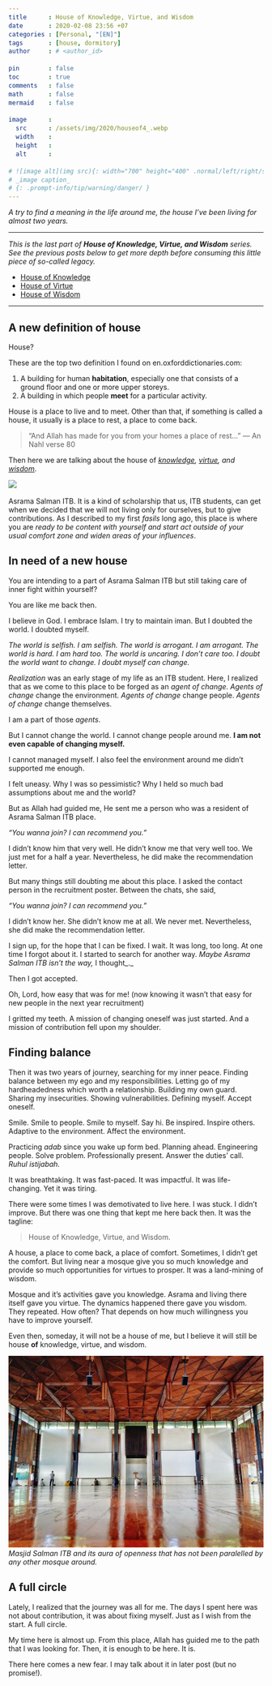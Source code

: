 ```yaml
---
title      : House of Knowledge, Virtue, and Wisdom
date       : 2020-02-08 23:56 +07
categories : [Personal, "[EN]"]
tags       : [house, dormitory]
author     : # <author_id>

pin        : false
toc        : true
comments   : false
math       : false
mermaid    : false

image      :
  src      : /assets/img/2020/houseof4_.webp
  width    : 
  height   : 
  alt      : 

# ![image alt](img src){: width="700" height="400" .normal/left/right/shadow}
# _image caption_
# {: .prompt-info/tip/warning/danger/ }
---
```


_A try to find a meaning in the life around me, the house I’ve been living for almost two years._


---
_This is the last part of_ **_House of Knowledge, Virtue, and Wisdom_** _series. See the previous posts below to get more depth before consuming this little piece of so-called legacy._

- [House of Knowledge](/posts/house-of-knowledge)
- [House of Virtue](/posts/house-of-virtue)
- [House of Wisdom](/posts/house-of-wisdom)

---

## A new definition of house

House?

These are the top two definition I found on en.oxforddictionaries.com:

1.  A building for human **habitation**, especially one that consists of a ground floor and one or more upper storeys.
2.  A building in which people **meet** for a particular activity.

House is a place to live and to meet. Other than that, if something is called a house, it usually is a place to rest, a place to come back.

> “And Allah has made for you from your homes a place of rest…” — An Nahl verse 80

Then here we are talking about the house of [_knowledge_](https://medium.com/@ilmaaliyaf/house-of-knowledge-i-fce82cdbadb3)_,_ [_virtue_](https://medium.com/@ilmaaliyaf/house-of-virtue-ii-d682c2522347)_, and_ [_wisdom_](https://medium.com/@ilmaaliyaf/house-of-wisdom-iii-cdbbacdea891).

![](https://miro.medium.com/max/1400/1*ISAlMv0ETJmeDYpwao7vBQ.png)

Asrama Salman ITB. It is a kind of scholarship that us, ITB students, can get when we decided that we will not living only for ourselves, but to give contributions. As I described to my first _fasils_ long ago, this place is where you are _ready to be content with yourself and start act outside of your usual comfort zone and widen areas of your influences_.

## In need of a new house

You are intending to a part of Asrama Salman ITB but still taking care of inner fight within yourself?

You are like me back then.

I believe in God. I embrace Islam. I try to maintain iman. But I doubted the world. I doubted myself.

_The world is selfish. I am selfish. The world is arrogant. I am arrogant. The world is hard. I am hard too. The world is uncaring. I don’t care too. I doubt the world want to change. I doubt myself can change._

_Realization_ was an early stage of my life as an ITB student. Here, I realized that as we come to this place to be forged as an _agent of change_. _Agents of change_ change the environment. _Agents of change_ change people. _Agents of change_ change themselves.

I am a part of those _agents_.

But I cannot change the world. I cannot change people around me. **I am not even capable of changing myself.**

I cannot managed myself. I also feel the environment around me didn’t supported me enough.

I felt uneasy. Why I was so pessimistic? Why I held so much bad assumptions about me and the world?

But as Allah had guided me, He sent me a person who was a resident of Asrama Salman ITB place.

_“You wanna join? I can recommend you.”_

I didn’t know him that very well. He didn’t know me that very well too. We just met for a half a year. Nevertheless, he did make the recommendation letter.

But many things still doubting me about this place. I asked the contact person in the recruitment poster. Between the chats, she said,

_“You wanna join? I can recommend you.”_

I didn’t know her. She didn’t know me at all. We never met. Nevertheless, she did make the recommendation letter.

I sign up, for the hope that I can be fixed. I wait. It was long, too long. At one time I forgot about it. I started to search for another way. _Maybe Asrama Salman ITB isn’t the way,_ I thought_._

Then I got accepted.

Oh, Lord, how easy that was for me! (now knowing it wasn’t that easy for new people in the next year recruitment)

I gritted my teeth. A mission of changing oneself was just started. And a mission of contribution fell upon my shoulder.


## Finding balance

Then it was two years of journey, searching for my inner peace. Finding balance between my ego and my responsibilities. Letting go of my hardheadedness which worth a relationship. Building my own guard. Sharing my insecurities. Showing vulnerabilities. Defining myself. Accept oneself.

Smile. Smile to people. Smile to myself. Say hi. Be inspired. Inspire others. Adaptive to the environment. Affect the environment.

Practicing _adab_ since you wake up form bed. Planning ahead. Engineering people. Solve problem. Professionally present. Answer the duties’ call. _Ruhul istijabah._

It was breathtaking. It was fast-paced. It was impactful. It was life-changing. Yet it was tiring.

There were some times I was demotivated to live here. I was stuck. I didn’t improve. But there was one thing that kept me here back then. It was the tagline:

> House of Knowledge, Virtue, and Wisdom.

A house, a place to come back, a place of comfort. Sometimes, I didn’t get the comfort. But living near a mosque give you so much knowledge and provide so much opportunities for virtues to prosper. It was a land-mining of wisdom.

Mosque and it’s activities gave you knowledge. Asrama and living there itself gave you virtue. The dynamics happened there gave you wisdom. They repeated. How often? That depends on how much willingness you have to improve yourself.

Even then, someday, it will not be a house of me, but I believe it will still be house **of** knowledge, virtue, and wisdom.

![](/assets/img/2020/houseof4.jpeg)
_Masjid Salman ITB and its aura of openness that has not been paralelled by any other mosque around._


## A full circle

Lately, I realized that the journey was all for me. The days I spent here was not about contribution, it was about fixing myself. Just as I wish from the start. A full circle.

My time here is almost up. From this place, Allah has guided me to the path that I was looking for. Then, it is enough to be here. It is.

There here comes a new fear. I may talk about it in later post (but no promise!).